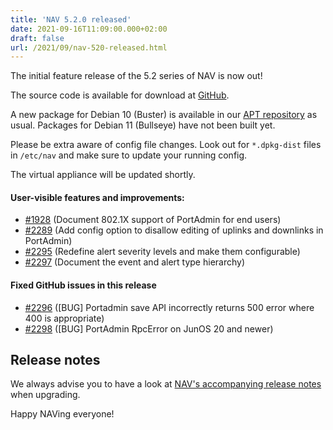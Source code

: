 ```yaml
---
title: 'NAV 5.2.0 released'
date: 2021-09-16T11:09:00.000+02:00
draft: false
url: /2021/09/nav-520-released.html
---
```


The initial feature release of the 5.2 series of NAV is now out!

The source code is available for download at [GitHub](https://github.com/UNINETT/nav/releases).

A new package for Debian 10 (Buster) is available in our [APT repository](https://nav.uninett.no/install-instructions/#debian) as usual. Packages for Debian 11 (Bullseye) have not been built yet.

Please be extra aware of config file changes. Look out for `*.dpkg-dist` files in `/etc/nav` and make sure to update your running config.

The virtual appliance will be updated shortly.

#### User-visible features and improvements:

*   [#1928](https://github.com/Uninett/nav/issues/1928) (Document 802.1X support of PortAdmin for end users)
*   [#2289](https://github.com/Uninett/nav/pull/2289) (Add config option to disallow editing of uplinks and downlinks in PortAdmin)
*   [#2295](https://github.com/Uninett/nav/pull/2295) (Redefine alert severity levels and make them configurable)
*   [#2297](https://github.com/Uninett/nav/pull/2297) (Document the event and alert type hierarchy)

#### Fixed GitHub issues in this release

*   [#2296](https://github.com/Uninett/nav/issues/2296) (\[BUG\] Portadmin save API incorrectly returns 500 error where 400 is appropriate)
*   [#2298](https://github.com/Uninett/nav/issues/2298) (\[BUG\] PortAdmin RpcError on JunOS 20 and newer)

Release notes
-------------

We always advise you to have a look at [NAV's accompanying release notes](https://nav.readthedocs.io/en/5.2.x/release-notes.html#nav-5-2) when upgrading.

Happy NAVing everyone!